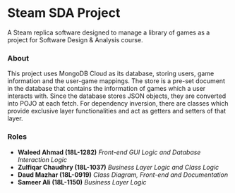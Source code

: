 # Steam SDA Project
A Steam replica software designed to manage a library of games as a project for Software Design &amp; Analysis course.

### About
This project uses MongoDB Cloud as its database, storing users, game information and the user-game mappings. The store is a pre-set document in the database that contains the information of games which a user interacts with. Since the database stores JSON objects, they are converted into POJO at each fetch. For dependency inversion, there are classes which provide exclusive layer functionalities and act as getters and setters of that layer.

### Roles
* **Waleed Ahmad (18L-1282)** *Front-end GUI Logic and Database Interaction Logic*
* **Zulfiqar Chaudhry (18L-1037)** *Business Layer Logic and Class Logic*
* **Daud Mazhar (18L-0919)** *Class Diagram, Front-end and Documentation*
* **Sameer Ali (18L-1150)** *Business Layer Logic*

